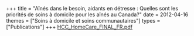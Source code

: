 +++
title = "Aînés dans le besoin, aidants en détresse : Quelles sont les priorités de soins à domicile pour les aînés au Canada?"
date = 2012-04-16
themes = ["Soins à domicile et soins communautaires"]
types = ["Publications"]
+++
[HCC_HomeCare_FINAL_FR.pdf](/files/HCC_HomeCare_FINAL_FR.pdf)

